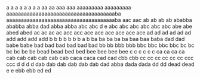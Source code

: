 a a
a a
a a
a a
aa aa
aaa aaa
aaaaaaaaa aaaaaaaaa
aaaaaaaaaaaaaaaaaaaaaaaaaaaaaaaaaaaaaba aaaaaaaaaaaaaaaaaaaaaaaaaaaaaaaaaaaaaba
aac aac
ab ab
ab ab
ababba ababba
abba dad
abba abba
abc abc d e
abc abc
abc abc
abc abc
abe abe
abed abed
ac ac
ac ac
acc acc
ace ace
ace ace
ace ace
ad ad
ad ad
ad ad
add add
add add
b b
b b
b b
b a b
ba ba
ba ba ba
baa baa
baba dad dad
babe babe
bad bad
bad bad
bad bad
bb bb
bbb bbb
bbc bbc
bbc bbc
bc bc
bc bc
be be
bead bead
bed bed
bee bee
bee bee
c c
c c
c c
ca ca
ca ca
cab cab
cab cab
cab cab
caca caca
cad cad
cbb cbb
cc cc
cc cc
cc cc
ccc ccc
d d
d d
dab dab
dab dab
dab dab
dad abba
dada dada
dd dd
dead dead
e e
ebb ebb
ed ed
